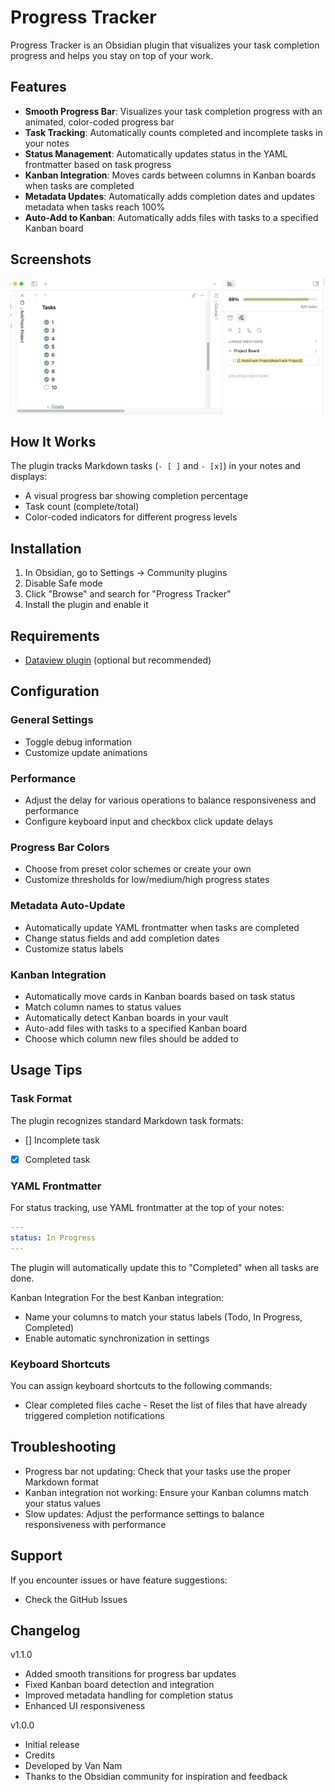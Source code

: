 # Progress Tracker

Progress Tracker is an Obsidian plugin that visualizes your task completion progress and helps you stay on top of your work.

## Features

- **Smooth Progress Bar**: Visualizes your task completion progress with an animated, color-coded progress bar
- **Task Tracking**: Automatically counts completed and incomplete tasks in your notes
- **Status Management**: Automatically updates status in the YAML frontmatter based on task progress
- **Kanban Integration**: Moves cards between columns in Kanban boards when tasks are completed
- **Metadata Updates**: Automatically adds completion dates and updates metadata when tasks reach 100%
- **Auto-Add to Kanban**: Automatically adds files with tasks to a specified Kanban board

## Screenshots

![Progress Tracker Main View](Screenshot.jpg)

## How It Works

The plugin tracks Markdown tasks (`- [ ]` and `- [x]`) in your notes and displays:

- A visual progress bar showing completion percentage
- Task count (complete/total)
- Color-coded indicators for different progress levels

## Installation

1. In Obsidian, go to Settings → Community plugins
2. Disable Safe mode
3. Click "Browse" and search for "Progress Tracker"
4. Install the plugin and enable it

## Requirements

- [Dataview plugin](https://github.com/blacksmithgu/obsidian-dataview) (optional but recommended)

## Configuration

### General Settings
- Toggle debug information
- Customize update animations

### Performance
- Adjust the delay for various operations to balance responsiveness and performance
- Configure keyboard input and checkbox click update delays

### Progress Bar Colors
- Choose from preset color schemes or create your own
- Customize thresholds for low/medium/high progress states

### Metadata Auto-Update
- Automatically update YAML frontmatter when tasks are completed
- Change status fields and add completion dates
- Customize status labels

### Kanban Integration
- Automatically move cards in Kanban boards based on task status
- Match column names to status values
- Automatically detect Kanban boards in your vault
- Auto-add files with tasks to a specified Kanban board
- Choose which column new files should be added to

## Usage Tips

### Task Format
The plugin recognizes standard Markdown task formats:

- [] Incomplete task
- [x] Completed task


### YAML Frontmatter
For status tracking, use YAML frontmatter at the top of your notes:
```yaml
---
status: In Progress
---
```

The plugin will automatically update this to "Completed" when all tasks are done.

Kanban Integration
For the best Kanban integration:

- Name your columns to match your status labels (Todo, In Progress, Completed)
- Enable automatic synchronization in settings

### Keyboard Shortcuts
You can assign keyboard shortcuts to the following commands:

- Clear completed files cache - Reset the list of files that have already triggered completion notifications

## Troubleshooting
- Progress bar not updating: Check that your tasks use the proper Markdown format
- Kanban integration not working: Ensure your Kanban columns match your status values
- Slow updates: Adjust the performance settings to balance responsiveness with performance

## Support
If you encounter issues or have feature suggestions:

- Check the GitHub Issues

## Changelog
v1.1.0
- Added smooth transitions for progress bar updates
- Fixed Kanban board detection and integration
- Improved metadata handling for completion status
- Enhanced UI responsiveness

v1.0.0
- Initial release
- Credits
- Developed by Van Nam
- Thanks to the Obsidian community for inspiration and feedback

